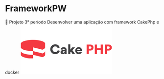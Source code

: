 # FrameworkPW
🍓 Projeto 3° período 
Desenvolver uma aplicação com framework CakePhp  e docker
![](https://github.com/mxtqn/FrameworkPW/blob/master/ReadMe/logo%20nome.png?raw=true)
